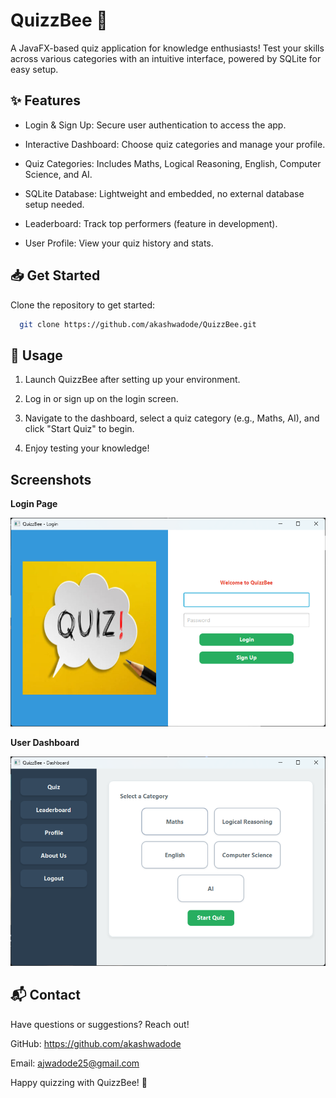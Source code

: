 
# QuizzBee 🐝

A JavaFX-based quiz application for knowledge enthusiasts! Test your skills across various categories with an intuitive interface, powered by SQLite for easy setup.

## ✨ Features

- Login & Sign Up: Secure user authentication to access the app.



- Interactive Dashboard: Choose quiz categories and manage your profile.



- Quiz Categories: Includes Maths, Logical Reasoning, English, Computer Science, and AI.



- SQLite Database: Lightweight and embedded, no external database setup needed.



- Leaderboard: Track top performers (feature in development).



- User Profile: View your quiz history and stats.

## 📥 Get Started
Clone the repository to get started:
```bash
  git clone https://github.com/akashwadode/QuizzBee.git
```

 
## 📖 Usage

1. Launch QuizzBee after setting up your environment.



2. Log in or sign up on the login screen.



3. Navigate to the dashboard, select a quiz category (e.g., Maths, AI), and click "Start Quiz" to begin.



4. Enjoy testing your knowledge!


## Screenshots
**Login Page** 

![App Screenshot](https://github.com/akashwadode/QuizzBee/blob/master/src/com/quizzbee/images/screenshot1.png?raw=true)

**User Dashboard**

![App Screenshot](https://github.com/akashwadode/QuizzBee/blob/master/src/com/quizzbee/images/screensho2.png?raw=true)


## 📬  Contact
Have questions or suggestions? Reach out!


GitHub: https://github.com/akashwadode

Email: ajwadode25@gmail.com

Happy quizzing with QuizzBee! 🐝
